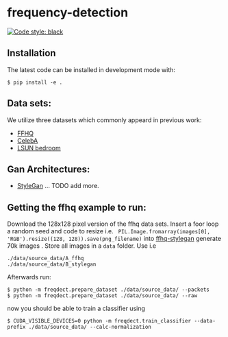 <!--
<p align="center">
  <img src="docs/source/logo.png" height="150">
</p>
-->

# frequency-detection

[![Code style: black](https://img.shields.io/badge/code%20style-black-000000.svg)](https://github.com/psf/black)

## Installation
The latest code can be installed in development mode with:
```shell
$ pip install -e .
```

## Data sets:
We utilize three datasets which commonly appeard in previous work:
-  [FFHQ](https://github.com/NVlabs/ffhq-dataset)
-  [CelebA](http://mmlab.ie.cuhk.edu.hk/projects/CelebA.html)
-  [LSUN bedroom](https://github.com/fyu/lsun)

## Gan Architectures:
-  [StyleGan](https://github.com/NVlabs/stylegan)
...
TODO add more.

## Getting the ffhq example to run:
Download the 128x128 pixel version of the ffhq data sets.
Insert a foor loop a random seed and code to resize i.e. 
``` PIL.Image.fromarray(images[0], 'RGB').resize((128, 128)).save(png_filename)```
into 
[ffhq-stylegan](https://github.com/NVlabs/stylegan/blob/03563d18a0cf8d67d897cc61e44479267968716b/pretrained_example.py)
generate 70k images .
Store all images in a `data` folder. Use i.e
```
./data/source_data/A_ffhq
./data/source_data/B_stylegan
```

Afterwards run:
```shell
$ python -m freqdect.prepare_dataset ./data/source_data/ --packets
$ python -m freqdect.prepare_dataset ./data/source_data/ --raw
```
now you should be able to train a classifier using
```shell
$ CUDA_VISIBLE_DEVICES=0 python -m freqdect.train_classifier --data-prefix ./data/source_data/ --calc-normalization
```
